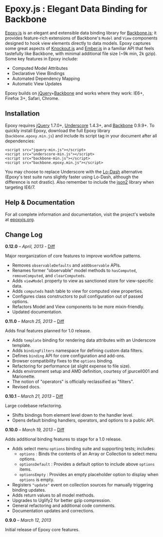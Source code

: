 # Epoxy.js : Elegant Data Binding for Backbone

[Epoxy.js](http://epoxyjs.org "Epoxy.js") is an elegant and extensible data binding library for [Backbone.js](http://backbonejs.org "Backbone.js"); it provides feature-rich extensions of Backbone's `Model` and `View` components designed to hook view elements directly to data models. Epoxy captures some great aspects of [Knockout.js](http://knockoutjs.com "Knockout.js") and [Ember.js](http://emberjs.com "Ember.js") in a familiar API that feels tastefully like Backbone, with minimal additional file size (~9k min, 2k gzip). Some key features in Epoxy include:</p>

 - Computed Model Attributes
 - Declarative View Bindings
 - Automated Dependency Mapping
 - Automatic View Updates

Epoxy builds on [jQuery](http://jquery.com "jQuery.js")+[Backbone](http://backbonejs.org "Backbone.js") and works where they work: IE6+, Firefox 3+, Safari, Chrome.

## Installation

Epoxy requires [jQuery](http://jquery.com "jQuery.js") 1.7.0+, [Underscore](http://underscorejs.org "Underscore.js") 1.4.3+, and [Backbone](http://backbonejs.org "Backbone.js") 0.9.9+. To quickly install Epoxy, download the full Epoxy library (`backbone.epoxy.min.js`) and include its script tag in your document after all dependencies:

	<script src="jquery-min.js"></script>
	<script src="underscore-min.js"></script>
	<script src="backbone-min.js"></script>
	<script src="backbone.epoxy.min.js"></script>

You may choose to replace Underscore with the [Lo-Dash](http://lodash.com "Lodash.js") alternative (Epoxy's test suite runs slightly faster using Lo-Dash, although the difference is not drastic). Also remember to include the [json2](https://github.com/douglascrockford/JSON-js "JSON2") library when targeting IE6/7.

## Help & Documentation

For all complete information and documentation, visit the project's website at [epoxyjs.org](http://epoxyjs.org "Epoxy.js").


## Change Log

**0.12.0** – *April, 2013* - [Diff](https://github.com/gmac/backbone.epoxy/compare/v0.11.0...v0.12.0 "Diff: v0.11.0/v0.12.0")

Major reorganization of core features to improve workflow patterns.

 - Removes `observableDefaults` and `addObservable` APIs.
 - Renames former "observable" model methods to `hasComputed`, `removeComputed`, and `clearComputeds`.
 - Adds `viewModel` property to view as sanctioned store for view-specific data.
 - Adds `computeds` hash table to view for computed view properties.
 - Configures class constructors to pull configuration out of passed options.
 - Refactors Model and View components to be more mixin-friendly.
 - Updated documentation.

**0.11.0** – *March 25, 2013* – [Diff](https://github.com/gmac/backbone.epoxy/compare/v0.10.1...v0.11.0 "Diff: v0.10.1/v0.11.0")

Adds final features planned for 1.0 release.

 - Adds `template` binding for rendering data attributes with an Underscore template.
 - Adds `bindingFilters` namespace for defining custom data filters.
 - Defines `binding` API for core configuration and add-ons.
 - Browser compatibility fixes to the `options` binding.
 - Refactoring for performance (at slight expense to file size).
 - Adds environment setup and AMD definition, courtesy of jpurcell001 and Marionette.
 - The notion of "operators" is officially reclassified as "filters".
 - Revised docs.

**0.10.1** – *March 21, 2013* – [Diff](https://github.com/gmac/backbone.epoxy/compare/v0.10.0...v0.10.1 "Diff: v0.10.0/v0.10.1")

Large codebase refactoring.

 - Shifts bindings from element level down to the handler level.
 - Opens default binding handlers, operators, and options to a public API.

**0.10.0** – *March 19, 2013* – [Diff](https://github.com/gmac/backbone.epoxy/compare/v0.9.0...v0.10.0 "Diff: v0.9.0/v0.10.0")

Adds additional binding features to stage for a 1.0 release.

 - Adds select menu `options` binding suite and supporting tests; includes:
 	- `options` : Binds the contents of an Array or Collection to select menu options.
	- `optionsDefault` : Provides a default option to include above `options` items.
	- `optionsEmpty` : Provides an empty placeholder option to display when `options` is empty.
 - Registers `"update"` event on collection sources for manually triggering binding updates.
 - Adds return values to all model methods.
 - Upgrades to Uglify2 for better gzip compression.
 - General refactoring and additional code comments.
 - Documentation updates and corrections.

**0.9.0** – *March 12, 2013*

Initial release of Epoxy core features.
